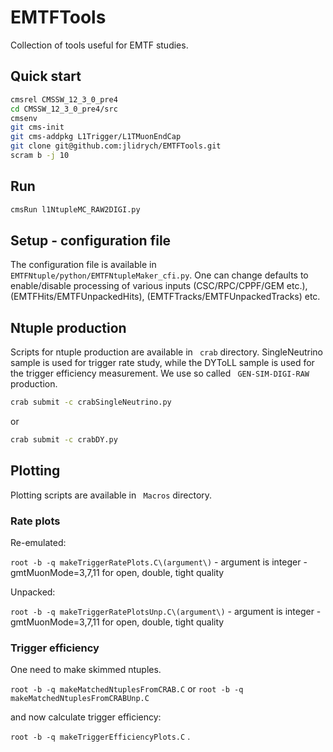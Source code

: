 # EMTFTools

Collection of tools useful for EMTF studies.

## Quick start
```bash
cmsrel CMSSW_12_3_0_pre4
cd CMSSW_12_3_0_pre4/src
cmsenv
git cms-init
git cms-addpkg L1Trigger/L1TMuonEndCap
git clone git@github.com:jlidrych/EMTFTools.git
scram b -j 10
```

## Run
```bash
cmsRun l1NtupleMC_RAW2DIGI.py
```
## Setup - configuration file
The configuration file is available in ``` EMTFNtuple/python/EMTFNtupleMaker_cfi.py ```.
One can change defaults to enable/disable processing of various inputs (CSC/RPC/CPPF/GEM etc.),(EMTFHits/EMTFUnpackedHits), (EMTFTracks/EMTFUnpackedTracks) etc.

## Ntuple production
Scripts for ntuple production are available in ``` crab``` directory.
SingleNeutrino sample is used for trigger rate study, while the DYToLL sample is used for the trigger efficiency measurement.
We use so called ``` GEN-SIM-DIGI-RAW``` production.
```bash
crab submit -c crabSingleNeutrino.py
```
or
```bash
crab submit -c crabDY.py
```

## Plotting
Plotting scripts are available in ``` Macros``` directory.
### Rate plots
Re-emulated:

```root -b -q makeTriggerRatePlots.C\(argument\)``` - argument is integer - gmtMuonMode=3,7,11 for open, double, tight quality

Unpacked: 

```root -b -q makeTriggerRatePlotsUnp.C\(argument\)``` - argument is integer - gmtMuonMode=3,7,11 for open, double, tight quality

### Trigger efficiency
One need to make skimmed ntuples.

``` root -b -q makeMatchedNtuplesFromCRAB.C ``` or ```root -b -q makeMatchedNtuplesFromCRABUnp.C ```

and now calculate trigger efficiency:

``` root -b -q makeTriggerEfficiencyPlots.C ``` .
